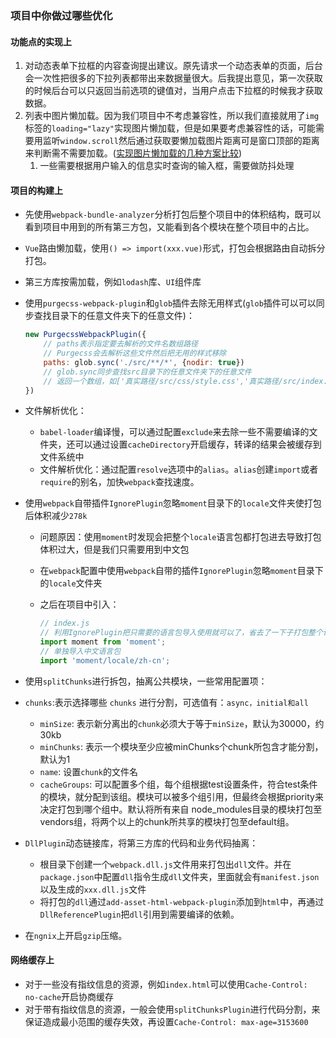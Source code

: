### 项目中你做过哪些优化

#### 功能点的实现上

1. 对动态表单下拉框的内容查询提出建议。原先请求一个动态表单的页面，后台会一次性把很多的下拉列表都带出来数据量很大。后我提出意见，第一次获取的时候后台可以只返回当前选项的键值对，当用户点击下拉框的时候我才获取数据。
2. 列表中图片懒加载。因为我们项目中不考虑兼容性，所以我们直接就用了`img`标签的`loading="lazy"`实现图片懒加载，但是如果要考虑兼容性的话，可能需要用监听`window.scroll`然后通过获取要懒加载图片距离可是窗口顶部的距离来判断需不需要加载。([实现图片懒加载的几种方案比较](https://juejin.im/post/5dbf7b6a6fb9a0207326b32b))
   1. 一些需要根据用户输入的信息实时查询的输入框，需要做防抖处理

#### 项目的构建上

- 先使用`webpack-bundle-analyzer`分析打包后整个项目中的体积结构，既可以看到项目中用到的所有第三方包，又能看到各个模块在整个项目中的占比。

- `Vue`路由懒加载，使用`() => import(xxx.vue)`形式，打包会根据路由自动拆分打包。

- 第三方库按需加载，例如`lodash`库、`UI`组件库

- 使用`purgecss-webpack-plugin`和`glob`插件去除无用样式(`glob`插件可以可以同步查找目录下的任意文件夹下的任意文件)：

  ```javascript
  new PurgecssWebpackPlugin({
      // paths表示指定要去解析的文件名数组路径
      // Purgecss会去解析这些文件然后把无用的样式移除
      paths: glob.sync('./src/**/*', {nodir: true})
      // glob.sync同步查找src目录下的任意文件夹下的任意文件
      // 返回一个数组，如['真实路径/src/css/style.css','真实路径/src/index.js',...]
  })
  ```

- 文件解析优化：

  - `babel-loader`编译慢，可以通过配置`exclude`来去除一些不需要编译的文件夹，还可以通过设置`cacheDirectory`开启缓存，转译的结果会被缓存到文件系统中
  - 文件解析优化：通过配置`resolve`选项中的`alias`。`alias`创建`import`或者`require`的别名，加快`webpack`查找速度。

- 使用`webpack`自带插件`IgnorePlugin`忽略`moment`目录下的`locale`文件夹使打包后体积减少`278k`

  - 问题原因：使用`moment`时发现会把整个`locale`语言包都打包进去导致打包体积过大，但是我们只需要用到中文包

  - 在`webpack`配置中使用`webpack`自带的插件`IgnorePlugin`忽略`moment`目录下的`locale`文件夹

  - 之后在项目中引入：

    ```javascript
    // index.js
    // 利用IgnorePlugin把只需要的语言包导入使用就可以了，省去了一下子打包整个语言包
    import moment from 'moment';
    // 单独导入中文语言包
    import 'moment/locale/zh-cn';
    ```


- 使用`splitChunks`进行拆包，抽离公共模块，一些常用配置项：
- `chunks`:表示选择哪些 `chunks` 进行分割，可选值有：`async，initial和all`
  - `minSize`: 表示新分离出的`chunk`必须大于等于`minSize`，默认为30000，约30kb
  - `minChunks`: 表示一个模块至少应被minChunks个chunk所包含才能分割，默认为1
  - `name`: 设置`chunk`的文件名
  - `cacheGroups`: 可以配置多个组，每个组根据test设置条件，符合test条件的模块，就分配到该组。模块可以被多个组引用，但最终会根据priority来决定打包到哪个组中。默认将所有来自 node_modules目录的模块打包至vendors组，将两个以上的chunk所共享的模块打包至default组。
- `DllPlugin`动态链接库，将第三方库的代码和业务代码抽离：

  - 根目录下创建一个`webpack.dll.js`文件用来打包出`dll`文件。并在`package.json`中配置`dll`指令生成`dll`文件夹，里面就会有`manifest.json`以及生成的`xxx.dll.js`文件
  - 将打包的`dll`通过`add-asset-html-webpack-plugin`添加到`html`中，再通过`DllReferencePlugin`把`dll`引用到需要编译的依赖。
- 在`ngnix`上开启`gzip`压缩。

#### 网络缓存上

- 对于一些没有指纹信息的资源，例如`index.html`可以使用`Cache-Control: no-cache`开启协商缓存
- 对于带有指纹信息的资源，一般会使用`splitChunksPlugin`进行代码分割，来保证造成最小范围的缓存失效，再设置`Cache-Control: max-age=3153600`

